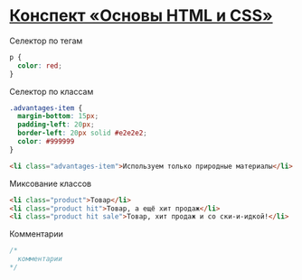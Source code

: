 # [Конспект «Основы HTML и CSS»](https://htmlacademy.ru/courses/297/run/13)

Селектор по тегам

```css
p { 
  color: red; 
}
```

Селектор по классам

```css
.advantages-item {
  margin-bottom: 15px;
  padding-left: 20px;
  border-left: 20px solid #e2e2e2;
  color: #999999
}
```

```html
<li class="advantages-item">Используем только природные материалы</li>
```

Миксование классов

```html
<li class="product">Товар</li>
<li class="product hit">Товар, а ещё хит продаж</li>
<li class="product hit sale">Товар, хит продаж и со ски-и-идкой!</li>
```

Комментарии

```css
/*
  комментарии
*/
```

